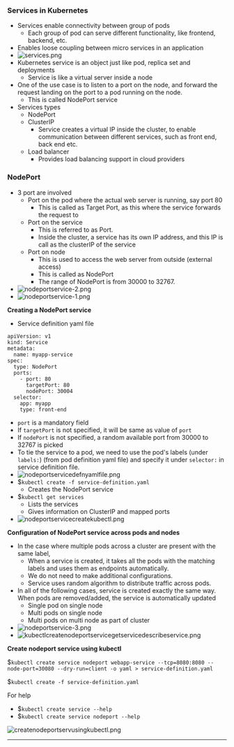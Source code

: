 
### Services in Kubernetes

- Services enable connectivity between group of pods
	- Each group of pod can serve different functionality, like frontend, backend, etc.
- Enables loose coupling between micro services in an application
- ![services.png](Attachments/services.png)
- Kubernetes service is an object just like pod, replica set and deployments
	- Service is like a virtual server inside a node
- One of the use case is to listen to a port on the node, and forward the request landing on the port to a pod running on the node.
	- This is called NodePort service
- Services types
	- NodePort
	- ClusterIP
		- Service creates a virtual IP inside the cluster, to enable communication between different services, such as front end, back end etc.
	- Load balancer
		- Provides load balancing support in cloud providers

### NodePort

- 3 port are involved
	- Port on the pod where the actual web server is running, say port 80
		- This is called as Target Port, as this where the service forwards the request to
	- Port on the service
		- This is referred to as Port.
		- Inside the cluster, a service has its own IP address, and this IP is call as the clusterIP of the service
	- Port on node
		- This is used to access the web server from outside (external access)
		- This is called as NodePort
		- The range of NodePort is from 30000 to 32767.
- ![nodeportservice-2.png](Attachments/nodeportservice-2.png)
- ![nodeportservice-1.png](Attachments/nodeportservice-1.png)

**Creating a NodePort service**

- Service definition yaml file
```
apiVersion: v1
kind: Service
metadata:
  name: myapp-service
spec:
  type: NodePort
  ports:
    - port: 80
      targetPort: 80
      nodePort: 30004
  selector:
    app: myapp
    type: front-end
```
- `port` is a mandatory field
- If `targetPort` is not specified, it will be same as value of `port`
- If `nodePort` is not specified, a random available port from 30000 to 32767 is picked
- To tie the service to a pod, we need to use the pod's labels (under `labels:`) (from pod definition yaml file) and specify it under `selector:` in service definition file.
- ![nodeportservicedefnyamlfile.png](Attachments/nodeportservicedefnyamlfile.png)
- $`kubectl create -f service-definition.yaml`
	- Creates the NodePort service
- $`kubectl get services`
	- Lists the services
	- Gives information on ClusterIP and mapped ports
- ![nodeportservicecreatekubectl.png](Attachments/nodeportservicecreatekubectl.png)

**Configuration of NodePort service across pods and nodes**

- In the case where multiple pods across a cluster are present with the same label,
	- When a service is created, it takes all the pods with the matching labels and uses them as endpoints automatically.
	- We do not need to make additional configurations.
	- Service uses random algorithm to distribute traffic across pods.
- In all of the following cases, service is created exactly the same way. When pods are removed/added, the service is automatically updated
	- Single pod on single node
	- Multi pods on single node
	- Multi pods on multi node as part of cluster
- ![nodeportservice-3.png](Attachments/nodeportservice-3.png)
- ![kubectlcreatenodeportservicegetservicedescribeservice.png](Attachments/kubectlcreatenodeportservicegetservicedescribeservice.png)


**Create nodeport service using kubectl**

$`kubectl create service nodeport webapp-service --tcp=8080:8080 --node-port=30080 --dry-run=client -o yaml > service-definition.yaml`

$`kubectl create -f service-definition.yaml`

For help
- $`kubectl create service --help`
- $`kubectl create service nodeport --help`

![createnodeportservusingkubectl.png](Attachments/createnodeportservusingkubectl.png)

---
